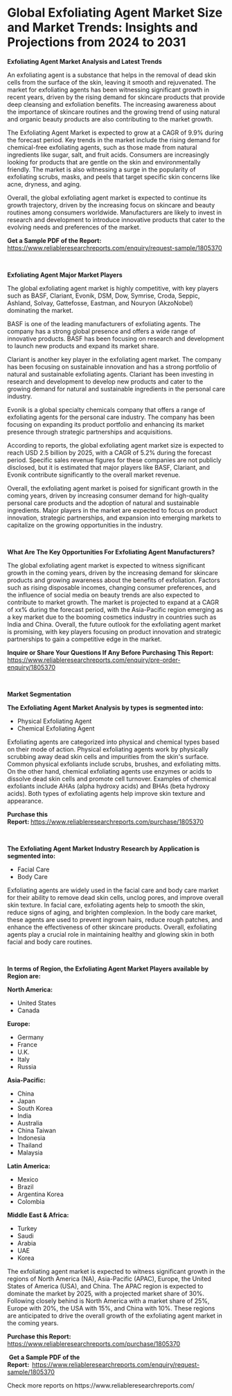 <p><h1>Global Exfoliating Agent Market Size and Market Trends: Insights and Projections from 2024 to 2031</h1></p><p><strong>Exfoliating Agent Market Analysis and Latest Trends</strong></p>
<p><p>An exfoliating agent is a substance that helps in the removal of dead skin cells from the surface of the skin, leaving it smooth and rejuvenated. The market for exfoliating agents has been witnessing significant growth in recent years, driven by the rising demand for skincare products that provide deep cleansing and exfoliation benefits. The increasing awareness about the importance of skincare routines and the growing trend of using natural and organic beauty products are also contributing to the market growth.</p><p>The Exfoliating Agent Market is expected to grow at a CAGR of 9.9% during the forecast period. Key trends in the market include the rising demand for chemical-free exfoliating agents, such as those made from natural ingredients like sugar, salt, and fruit acids. Consumers are increasingly looking for products that are gentle on the skin and environmentally friendly. The market is also witnessing a surge in the popularity of exfoliating scrubs, masks, and peels that target specific skin concerns like acne, dryness, and aging.</p><p>Overall, the global exfoliating agent market is expected to continue its growth trajectory, driven by the increasing focus on skincare and beauty routines among consumers worldwide. Manufacturers are likely to invest in research and development to introduce innovative products that cater to the evolving needs and preferences of the market.</p></p>
<p><strong>Get a Sample PDF of the Report:&nbsp;</strong> <a href="https://www.reliableresearchreports.com/enquiry/request-sample/1805370">https://www.reliableresearchreports.com/enquiry/request-sample/1805370</a></p>
<p>&nbsp;</p>
<p><strong>Exfoliating Agent Major Market Players</strong></p>
<p><p>The global exfoliating agent market is highly competitive, with key players such as BASF, Clariant, Evonik, DSM, Dow, Symrise, Croda, Seppic, Ashland, Solvay, Gattefosse, Eastman, and Nouryon (AkzoNobel) dominating the market.</p><p>BASF is one of the leading manufacturers of exfoliating agents. The company has a strong global presence and offers a wide range of innovative products. BASF has been focusing on research and development to launch new products and expand its market share.</p><p>Clariant is another key player in the exfoliating agent market. The company has been focusing on sustainable innovation and has a strong portfolio of natural and sustainable exfoliating agents. Clariant has been investing in research and development to develop new products and cater to the growing demand for natural and sustainable ingredients in the personal care industry.</p><p>Evonik is a global specialty chemicals company that offers a range of exfoliating agents for the personal care industry. The company has been focusing on expanding its product portfolio and enhancing its market presence through strategic partnerships and acquisitions.</p><p>According to reports, the global exfoliating agent market size is expected to reach USD 2.5 billion by 2025, with a CAGR of 5.2% during the forecast period. Specific sales revenue figures for these companies are not publicly disclosed, but it is estimated that major players like BASF, Clariant, and Evonik contribute significantly to the overall market revenue.</p><p>Overall, the exfoliating agent market is poised for significant growth in the coming years, driven by increasing consumer demand for high-quality personal care products and the adoption of natural and sustainable ingredients. Major players in the market are expected to focus on product innovation, strategic partnerships, and expansion into emerging markets to capitalize on the growing opportunities in the industry.</p></p>
<p>&nbsp;</p>
<p><strong>What Are The Key Opportunities For Exfoliating Agent Manufacturers?</strong></p>
<p><p>The global exfoliating agent market is expected to witness significant growth in the coming years, driven by the increasing demand for skincare products and growing awareness about the benefits of exfoliation. Factors such as rising disposable incomes, changing consumer preferences, and the influence of social media on beauty trends are also expected to contribute to market growth. The market is projected to expand at a CAGR of xx% during the forecast period, with the Asia-Pacific region emerging as a key market due to the booming cosmetics industry in countries such as India and China. Overall, the future outlook for the exfoliating agent market is promising, with key players focusing on product innovation and strategic partnerships to gain a competitive edge in the market.</p></p>
<p><strong>Inquire or Share Your Questions If Any Before Purchasing This Report:</strong> <a href="https://www.reliableresearchreports.com/enquiry/pre-order-enquiry/1805370">https://www.reliableresearchreports.com/enquiry/pre-order-enquiry/1805370</a></p>
<p>&nbsp;</p>
<p><strong>Market Segmentation</strong></p>
<p><strong>The Exfoliating Agent Market Analysis by types is segmented into:</strong></p>
<p><ul><li>Physical Exfoliating Agent</li><li>Chemical Exfoliating Agent</li></ul></p>
<p><p>Exfoliating agents are categorized into physical and chemical types based on their mode of action. Physical exfoliating agents work by physically scrubbing away dead skin cells and impurities from the skin's surface. Common physical exfoliants include scrubs, brushes, and exfoliating mitts. On the other hand, chemical exfoliating agents use enzymes or acids to dissolve dead skin cells and promote cell turnover. Examples of chemical exfoliants include AHAs (alpha hydroxy acids) and BHAs (beta hydroxy acids). Both types of exfoliating agents help improve skin texture and appearance.</p></p>
<p><strong>Purchase this Report:&nbsp;</strong><a href="https://www.reliableresearchreports.com/purchase/1805370">https://www.reliableresearchreports.com/purchase/1805370</a></p>
<p>&nbsp;</p>
<p><strong>The Exfoliating Agent Market Industry Research by Application is segmented into:</strong></p>
<p><ul><li>Facial Care</li><li>Body Care</li></ul></p>
<p><p>Exfoliating agents are widely used in the facial care and body care market for their ability to remove dead skin cells, unclog pores, and improve overall skin texture. In facial care, exfoliating agents help to smooth the skin, reduce signs of aging, and brighten complexion. In the body care market, these agents are used to prevent ingrown hairs, reduce rough patches, and enhance the effectiveness of other skincare products. Overall, exfoliating agents play a crucial role in maintaining healthy and glowing skin in both facial and body care routines.</p></p>
<p>&nbsp;</p>
<p><strong>In terms of Region, the Exfoliating Agent Market Players available by Region are:</strong></p>
<p>
    <p> <strong> North America: </strong>
        <ul>
            <li>United States</li>
            <li>Canada</li>
        </ul>
        </p> 
    <p> <strong> Europe: </strong>
        <ul>
            <li>Germany</li>
            <li>France</li>
            <li>U.K.</li>
            <li>Italy</li>
            <li>Russia</li>
        </ul>
        </p> 
    <p> <strong> Asia-Pacific: </strong>
        <ul>
            <li>China</li>
            <li>Japan</li>
            <li>South Korea</li>
            <li>India</li>
            <li>Australia</li>
            <li>China Taiwan</li>
            <li>Indonesia</li>
            <li>Thailand</li>
            <li>Malaysia</li>
        </ul>
        </p> 
    <p> <strong> Latin America: </strong>
        <ul>
            <li>Mexico</li>
            <li>Brazil</li>
            <li>Argentina Korea</li>
            <li>Colombia</li>
        </ul>
        </p> 
    <p> <strong> Middle East & Africa: </strong>
        <ul>
            <li>Turkey</li>
            <li>Saudi</li>
            <li>Arabia</li>
            <li>UAE</li>
            <li>Korea</li>
        </ul>
    </p>
    </p>
<p><p>The exfoliating agent market is expected to witness significant growth in the regions of North America (NA), Asia-Pacific (APAC), Europe, the United States of America (USA), and China. The APAC region is expected to dominate the market by 2025, with a projected market share of 30%. Following closely behind is North America with a market share of 25%, Europe with 20%, the USA with 15%, and China with 10%. These regions are anticipated to drive the overall growth of the exfoliating agent market in the coming years.</p></p>
<p><strong>Purchase this Report: </strong><a href="https://www.reliableresearchreports.com/purchase/1805370">https://www.reliableresearchreports.com/purchase/1805370</a></p>
<p>&nbsp;<strong>Get a Sample PDF of the Report:&nbsp;&nbsp;</strong><a href="https://www.reliableresearchreports.com/enquiry/request-sample/1805370">https://www.reliableresearchreports.com/enquiry/request-sample/1805370</a></p>
<p><strong></strong></p>
<p>Check more reports on https://www.reliableresearchreports.com/</p>
